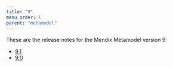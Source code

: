 ```yaml
---
title: "9"
menu_order: 1
parent: "metamodel" 
---
```


These are the release notes for the Mendix Metamodel version 9:

* [9.1](metamodel-9.1)
* [9.0](metamodel-9.0)
